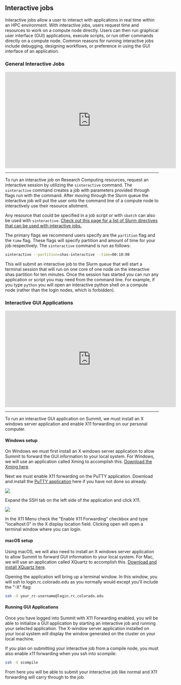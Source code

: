 ## Interactive jobs

Interactive jobs allow a user to interact with applications in real time within an HPC environment. With interactive jobs, users request time and resources to work on a compute node directly. Users can then run graphical user interface (GUI) applications, execute scripts, or run other commands directly on a compute node.  Common reasons for running interactive jobs include debugging, designing workflows, or preference in using the GUI interface of an application.

### General Interactive Jobs

<iframe width="560" height="315" src="https://www.youtube.com/embed/s53sjDubBpo" frameborder="0" allow="autoplay; encrypted-media" allowfullscreen></iframe>

---

To run an interactive job on Research Computing resources, request an interactive session by utilizing the `sinteractive` command.  The `sinteractive` command creates a job with parameters provided through flags run with the command. After moving through the Slurm queue the interactive job will put the user onto the command line of a compute node to interactively use their resource allotment. 

Any resource that could be specified in a job script or with `sbatch` can also be used with `sinteractive`. [Check out this page for a list of Slurm directives that can be used with interactive jobs.](job-resources.html) 

The primary flags we recommend users specify are the `partition` flag and the `time` flag. These flags will specify partition and amount of time for your job respectively. The `sinteractive` command is run as follows:

```bash
sinteractive --partition=shas-interactive --time=00:10:00
```

This will submit an interactive job to the Slurm queue that will start a terminal session that will run on one core of one node on the interactive shas partition for ten minutes. Once the session has started you can run any application or script you may need from the command line.  For example, if you type `python` you will open an interactive python shell on a compute node (rather than the login nodes, which is forbidden). 

### Interactive GUI Applications

<iframe width="560" height="315" src="https://www.youtube.com/embed/DFnHsMxPC5w" frameborder="0" allow="autoplay; encrypted-media" allowfullscreen></iframe>

---

To run an interactive GUI application on Summit, we must install an X windows server application and enable X11 forwarding on our personal computer.

#### Windows setup

On Windows we must first install an X windows server application to allow Summit to forward the GUI information to your local system. For Windows, we will use an application called Xming to accomplish
this. [Download the Xming here](https://sourceforge.net/projects/xming/).

Next we must enable X11 forwarding on the PuTTY application. Download and install the [PuTTY application](https://www.chiark.greenend.org.uk/~sgtatham/putty/latest.html) here if you have not done so already.

![](https://raw.githubusercontent.com/ResearchComputing/Research-Computing-User-Tutorials/master/Interactive-Jobs/putty-1.png)

Expand the SSH tab on the left side of the application and click X11.

![](https://raw.githubusercontent.com/ResearchComputing/Research-Computing-User-Tutorials/master/Interactive-Jobs/putty-2.png)

In the X11 Menu check the "Enable X11 Forwarding" checkbox and type "localhost:0" in the X display location field.  Clicking open will open a terminal window where you can login.

#### macOS setup

Using macOS, we will also need to install an X windows server application to allow Summit to forward GUI information to your local system. For Mac, we will use an application called XQuartz to accomplish this. [Download and install XQuartz here](https://www.xquartz.org/).

Opening the application will bring up a terminal window. In this window, you will ssh to login.rc.colorado.edu as you normally would except you'll include the "-X" flag:

```bash
ssh -X your_rc-username@login.rc.colorado.edu
```

#### Running GUI Applications

Once you have logged into Summit with X11 Forwarding enabled, you will be able to initialize a GUI application by starting an interactive job and running your selected application. The X-window server application installed on your local system will display the window generated on the cluster on your local machine.

If you plan on submitting your interactive job from a compile node, you must also enable x11 forwarding when you ssh into scompile:

```bash
ssh -X scompile
```

From here you will be able to submit your interactive job like normal and X11 forwarding will carry through to the job. 



